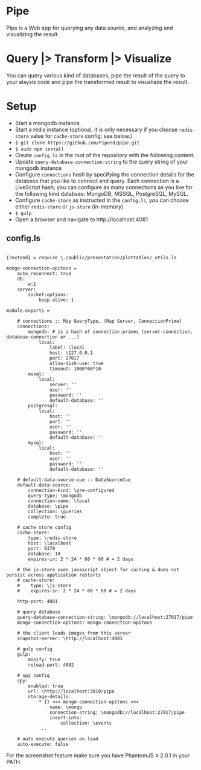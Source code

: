 # Pipe

Pipe is a Web app for querying any data source, and analyzing and visualizing the result.

# Query |> Transform |> Visualize

You can query various kind of databases, pipe the result of the query to your alaysis code and pipe the transformed result to visualiaze the result.

# Setup
* Start a mongodb instance
* Start a redis instance (optional, it is only necessary if you choose `redis-store` value for `cache-store` config; see below.)
* `$ git clone https://github.com/Pipend/pipe.git`
* `$ sudo npm install`
* Create `config.ls` in the root of the repository with the following content.
* Update `query-database-connection-string` to the query string of your mongodb instance
* Configure `connections` hash by specifying the connection details for the databses that you like to connect and query. Each connection is a LiveScript hash; you can configure as many connections as you like for the following kind  databses: MongoDB, MSSQL, PostgreSQL, MySQL.
* Configure `cache-store` as instructed in the `config.ls`, you can choose either `redis-store` or `js-store` (in-memory)
* `$ gulp`
* Open a browser and navigate to http://localhost:4081

## config.ls
```livescript

{rextend} = require \./public/presentation/plottables/_utils.ls

mongo-connection-opitons = 
    auto_reconnect: true
    db:
        w:1
    server:
        socket-options:
            keep-alive: 1

module.exports =
    
    # connections :: Map QueryType, (Map Server, ConnectionPrime)
    connections:
        mongodb: # is a hash of connection-primes (server-connection, database-connection or ...) 
            local:
                label: \local
                host: \127.0.0.1
                port: 27017            
                allow-disk-use: true
                timeout: 1000*60*10
        mssql: 
            local:
                server: ''
                user: ''
                password: ''
                default-database: ''
        postgresql:
            local:
                host: ''
                port: ''
                user: ''
                password: ''
                default-database: ''
        mysql:
            local:
                host: ''
                user: ''
                password: ''
                default-database: ''
    
    # default-data-source-cue :: DataSourceCue
    default-data-source:
        connection-kind: \pre-configured
        query-type: \mongodb
        connection-name: \local
        database: \pipe
        collection: \queries
        complete: true
    
    # cache store config
    cache-store:
        type: \redis-store
        host: \localhost
        port: 6379
        database: 10
        expires-in: 2 * 24 * 60 * 60 # = 2 days
    
    # the js-store uses javascript object for caching & does not persist across application restarts
    # cache-store:
    #    type: \js-store
    #    expires-in: 2 * 24 * 60 * 60 # = 2 days

    http-port: 4081
    
    # query database
    query-database-connection-string: \mongodb://localhost:27017/pipe
    mongo-connection-opitons: mongo-connection-opitons

    # the client loads images from this server
    snapshot-server: \http://localhost:4081

    # gulp config
    gulp:
        minify: true        
        reload-port: 4082

    # spy config
    spy:
        enabled: true
        url: \http://localhost:3010/pipe
        storage-details:
            * {} <<< mongo-connection-opitons <<< 
                name: \mongo
                connection-string: \mongodb://localhost:27017/pipe
                insert-into:
                    collection: \events
            ...

    # auto execute queries on load
    auto-execute: false

```

For the screenshot feature make sure you have PhantomJS ≥ 2.0.1 in your PATH.
